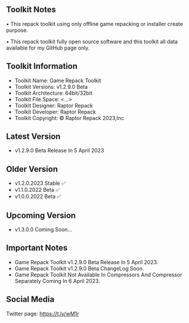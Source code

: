 Toolkit Notes
-----------------------------------------------

• This repack toolkit using only offline game repacking or installer create purpose.

• This repack toolkit fully open source software and this toolkit all data available for my GitHub page only.

Toolkit Information
-----------------------------------------------
- Toolkit Name: Game Repack Toolkit
- Toolkit Versions: v1.2.9.0 Beta
- Toolkit Architecture: 64bit/32bit
- Toolkit File Space: <...>
- Toolkit Designer: Raptor Repack
- Toolkit Developer: Raptor Repack
- Toolkit Copyright: © Raptor Repack 2023,Inc

Latest Version
-----------------------------------------------
- v1.2.9.0 Beta Release In 5 April 2023

Older Version
-----------------------------------------------
- v1.2.0.2023 Stable ✅
- v1.1.0.2022 Beta ✅
- v1.0.0.2022 Beta ✅

Upcoming Version
-----------------------------------------------
- v1.3.0.0 Coming Soon...

Important Notes
-----------------------------------------------
- Game Repack Toolkit v1.2.9.0 Beta Release In 5 April 2023.
- Game Repack Toolkit v1.2.9.0 Beta ChangeLog Soon.
- Game Repack Toolkit Not Available In Compressors And Compressor Separately Coming In 6 April 2023.

Social Media
-----------------------------------------------
Twitter page: https://t.ly/wM1r
